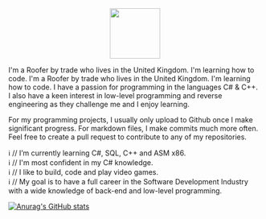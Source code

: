 <div id="header" align="center">
  <img src="[https://media.giphy.com/media/M9gbBd9nbDrOTu1Mqx/giphy.gif](https://media.giphy.com/media/qgQUggAC3Pfv687qPC/giphy.gif)" width="100"/>
</div>

I'm a Roofer by trade who lives in the United Kingdom. I'm learning how to code. I'm a Roofer by trade who lives in the United Kingdom. I'm learning how to code. I have a passion for programming in the languages C# & C++. I also have a keen interest in low-level programming and reverse engineering as they challenge me and I enjoy learning.

For my programming projects, I usually only upload to Github once I make significant progress. For markdown files, I make commits much more often. Feel free to create a pull request to contribute to any of my repositories.

ℹ️ // I’m currently learning C#, SQL, C++ and ASM x86.  
ℹ️ // I'm most confident in my C# knowledge.  
ℹ️ // I like to build, code and play video games.  
ℹ️ // My goal is to have a full career in the Software Development Industry with a wide knowledge of back-end and low-level programming.  
  
[![Anurag's GitHub stats](https://github-readme-stats.vercel.app/api?username=terrykeeton97)](https://github.com/anuraghazra/github-readme-stats)
